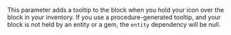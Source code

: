This parameter adds a tooltip to the block when you hold your icon over the block in your inventory.
If you use a procedure-generated tooltip, and your block is not held by an entity or a gem, the `entity` dependency will be null.